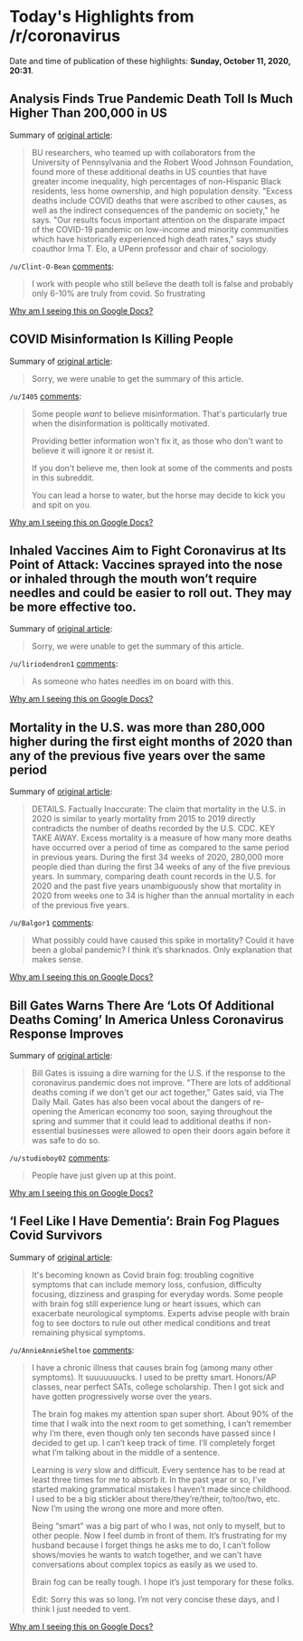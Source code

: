 # Today's Highlights from /r/coronavirus

Date and time of publication of these highlights: **Sunday, October 11, 2020, 20:31**.

## Analysis Finds True Pandemic Death Toll Is Much Higher Than 200,000 in US

Summary of [original article](https://www.bu.edu/articles/2020/analysis-finds-true-pandemic-death-toll-is-much-higher-than-200000-in-us/):

> BU researchers, who teamed up with collaborators from the University of Pennsylvania and the Robert Wood Johnson Foundation, found more of these additional deaths in US counties that have greater income inequality, high percentages of non-Hispanic Black residents, less home ownership, and high population density. "Excess deaths include COVID deaths that were ascribed to other causes, as well as the indirect consequences of the pandemic on society," he says. "Our results focus important attention on the disparate impact of the COVID-19 pandemic on low-income and minority communities which have historically experienced high death rates," says study coauthor Irma T. Elo, a UPenn professor and chair of sociology.

`/u/Clint-O-Bean` [comments](https://www.reddit.com/r/Coronavirus/comments/j9fllm/analysis_finds_true_pandemic_death_toll_is_much/):

> I work with people who still believe the death toll is false and probably only 6-10% are truly from covid. So frustrating

[Why am I seeing this on Google Docs?](https://docs.google.com/document/d/1Dc6We63vOXIZsc0op-Bt4abqkYjXzOigalQqFxmvvbM/edit?usp=sharing)

## COVID Misinformation Is Killing People

Summary of [original article](https://www.scientificamerican.com/article/covid-misinformation-is-killing-people/):

> Sorry, we were unable to get the summary of this article.

`/u/I405` [comments](https://www.reddit.com/r/Coronavirus/comments/j9bocz/covid_misinformation_is_killing_people/):

> Some people *want* to believe misinformation.   That's particularly true when the disinformation is politically motivated.
> 
> Providing better information won't fix it, as those who don't want to believe it will ignore it or resist it.   
> 
> If you don't believe me, then look at some of the comments and posts in this subreddit.
> 
> You can lead a horse to water, but the horse may decide to kick you and spit on you.

[Why am I seeing this on Google Docs?](https://docs.google.com/document/d/1Dc6We63vOXIZsc0op-Bt4abqkYjXzOigalQqFxmvvbM/edit?usp=sharing)

## Inhaled Vaccines Aim to Fight Coronavirus at Its Point of Attack: Vaccines sprayed into the nose or inhaled through the mouth won’t require needles and could be easier to roll out. They may be more effective too.

Summary of [original article](https://www.bloomberg.com/news/articles/2020-10-11/covid-19-inhaled-vaccines-may-be-more-effective-than-injections?utm_campaign=socialflow-organic&utm_medium=social&utm_source=twitter&cmpid=socialflow-twitter-business&utm_content=business):

> Sorry, we were unable to get the summary of this article.

`/u/liriodendron1` [comments](https://www.reddit.com/r/Coronavirus/comments/j93ijw/inhaled_vaccines_aim_to_fight_coronavirus_at_its/):

> As someone who hates needles im on board with this.

[Why am I seeing this on Google Docs?](https://docs.google.com/document/d/1Dc6We63vOXIZsc0op-Bt4abqkYjXzOigalQqFxmvvbM/edit?usp=sharing)

## Mortality in the U.S. was more than 280,000 higher during the first eight months of 2020 than any of the previous five years over the same period

Summary of [original article](https://healthfeedback.org/claimreview/mortality-in-the-u-s-was-more-than-280000-higher-during-the-first-eight-months-of-2020-than-any-of-the-previous-five-years-over-the-same-period/):

> DETAILS. Factually Inaccurate: The claim that mortality in the U.S. in 2020 is similar to yearly mortality from 2015 to 2019 directly contradicts the number of deaths recorded by the U.S. CDC. KEY TAKE AWAY. Excess mortality is a measure of how many more deaths have occurred over a period of time as compared to the same period in previous years. During the first 34 weeks of 2020, 280,000 more people died than during the first 34 weeks of any of the five previous years. In summary, comparing death count records in the U.S. for 2020 and the past five years unambiguously show that mortality in 2020 from weeks one to 34 is higher than the annual mortality in each of the previous five years.

`/u/Balgor1` [comments](https://www.reddit.com/r/Coronavirus/comments/j9c51t/mortality_in_the_us_was_more_than_280000_higher/):

> What possibly could have caused this spike in mortality?  Could it have been a global pandemic?  I think it’s sharknados.  Only explanation that makes sense.

[Why am I seeing this on Google Docs?](https://docs.google.com/document/d/1Dc6We63vOXIZsc0op-Bt4abqkYjXzOigalQqFxmvvbM/edit?usp=sharing)

## Bill Gates Warns There Are ‘Lots Of Additional Deaths Coming’ In America Unless Coronavirus Response Improves

Summary of [original article](https://www.inquisitr.com/6325911/bill-gates-warns-additional-coronavirus-deaths/):

> Bill Gates is issuing a dire warning for the U.S. if the response to the coronavirus pandemic does not improve. "There are lots of additional deaths coming if we don't get our act together," Gates said, via The Daily Mail. Gates has also been vocal about the dangers of re-opening the American economy too soon, saying throughout the spring and summer that it could lead to additional deaths if non-essential businesses were allowed to open their doors again before it was safe to do so.

`/u/studioboy02` [comments](https://www.reddit.com/r/Coronavirus/comments/j9d5oz/bill_gates_warns_there_are_lots_of_additional/):

> People have just given up at this point.

[Why am I seeing this on Google Docs?](https://docs.google.com/document/d/1Dc6We63vOXIZsc0op-Bt4abqkYjXzOigalQqFxmvvbM/edit?usp=sharing)

## ‘I Feel Like I Have Dementia’: Brain Fog Plagues Covid Survivors

Summary of [original article](https://www.nytimes.com/2020/10/11/health/covid-survivors.html?partner=IFTTT):

> It's becoming known as Covid brain fog: troubling cognitive symptoms that can include memory loss, confusion, difficulty focusing, dizziness and grasping for everyday words. Some people with brain fog still experience lung or heart issues, which can exacerbate neurological symptoms. Experts advise people with brain fog to see doctors to rule out other medical conditions and treat remaining physical symptoms.

`/u/AnnieAnnieSheltoe` [comments](https://www.reddit.com/r/Coronavirus/comments/j98ugy/i_feel_like_i_have_dementia_brain_fog_plagues/):

> I have a chronic illness that causes brain fog (among many other symptoms). It suuuuuuucks. I used to be pretty smart. Honors/AP classes, near perfect SATs, college scholarship. Then I got sick and have gotten progressively worse over the years.
> 
> The brain fog makes my attention span super short. About 90% of the time that I walk into the next room to get something, I can’t remember why I’m there, even though only ten seconds have passed since I decided to get up. I can’t keep track of time. I’ll completely forget what I’m talking about in the middle of a sentence. 
> 
> Learning is *very* slow and difficult. Every sentence has to be read at least three times for me to absorb it. In the past year or so, I’ve started making grammatical mistakes I haven’t made since childhood. I used to be a big stickler about there/they’re/their, to/too/two, etc. Now I’m using the wrong one more and more often.
> 
> Being “smart” was a big part of who I was, not only to myself, but to other people. Now I feel dumb in front of them. It’s frustrating for my husband because I forget things he asks me to do, I can’t follow shows/movies he wants to watch together, and we can’t have conversations about complex topics as easily as we used to.
> 
> Brain fog can be really tough. I hope it’s just temporary for these folks.
> 
> Edit: Sorry this was so long. I’m not very concise these days, and I think I just needed to vent.

[Why am I seeing this on Google Docs?](https://docs.google.com/document/d/1Dc6We63vOXIZsc0op-Bt4abqkYjXzOigalQqFxmvvbM/edit?usp=sharing)

